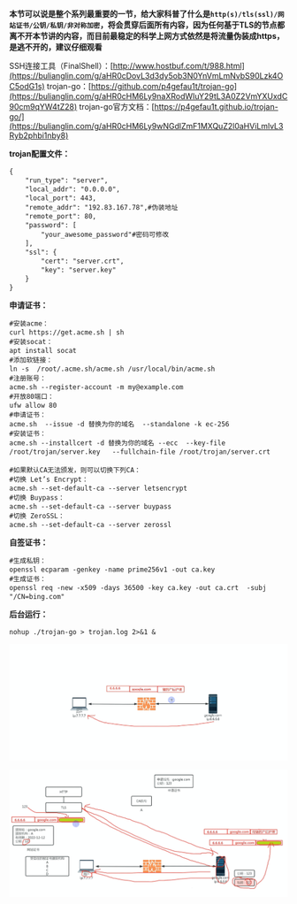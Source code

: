 **本节可以说是整个系列最重要的一节，给大家科普了什么是`http(s)/tls(ssl)/网站证书/公钥/私钥/非对称加密`，将会贯穿后面所有内容，因为任何基于TLS的节点都离不开本节讲的内容，而目前最稳定的科学上网方式依然是将流量伪装成https，是逃不开的，建议仔细观看**

SSH连接工具（FinalShell）：[http://www.hostbuf.com/t/988.html](https://bulianglin.com/g/aHR0cDovL3d3dy5ob3N0YnVmLmNvbS90Lzk4OC5odG1s)
trojan-go：[https://github.com/p4gefau1t/trojan-go](https://bulianglin.com/g/aHR0cHM6Ly9naXRodWIuY29tL3A0Z2VmYXUxdC90cm9qYW4tZ28)
trojan-go官方文档：[https://p4gefau1t.github.io/trojan-go/](https://bulianglin.com/g/aHR0cHM6Ly9wNGdlZmF1MXQuZ2l0aHViLmlvL3Ryb2phbi1nby8)

**trojan配置文件：**

```shell
{
    "run_type": "server",
    "local_addr": "0.0.0.0",
    "local_port": 443,
    "remote_addr": "192.83.167.78",#伪装地址
    "remote_port": 80,
    "password": [
        "your_awesome_password"#密码可修改
    ],
    "ssl": {
        "cert": "server.crt",
        "key": "server.key"
    }
}
```

**申请证书：**

```shell
#安装acme：
curl https://get.acme.sh | sh
#安装socat：
apt install socat
#添加软链接：
ln -s  /root/.acme.sh/acme.sh /usr/local/bin/acme.sh
#注册账号： 
acme.sh --register-account -m my@example.com
#开放80端口：
ufw allow 80
#申请证书： 
acme.sh  --issue -d 替换为你的域名  --standalone -k ec-256
#安装证书： 
acme.sh --installcert -d 替换为你的域名 --ecc  --key-file   /root/trojan/server.key   --fullchain-file /root/trojan/server.crt 

#如果默认CA无法颁发，则可以切换下列CA：
#切换 Let’s Encrypt：
acme.sh --set-default-ca --server letsencrypt
#切换 Buypass：
acme.sh --set-default-ca --server buypass
#切换 ZeroSSL：
acme.sh --set-default-ca --server zerossl
```

**自签证书：**

```shell
#生成私钥：
openssl ecparam -genkey -name prime256v1 -out ca.key
#生成证书：
openssl req -new -x509 -days 36500 -key ca.key -out ca.crt  -subj "/CN=bing.com"
```

**后台运行：**

```shell
nohup ./trojan-go > trojan.log 2>&1 &
```

![微信截图_20230712213038](assets/03trojan原理与搭建/微信截图_20230712213038.png)

![微信截图_20230712213900](assets/03trojan原理与搭建/微信截图_20230712213900.png)